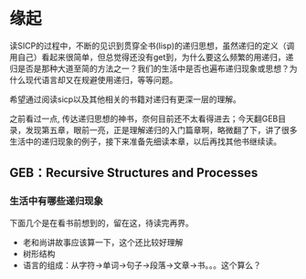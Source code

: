 # 缘起

读SICP的过程中，不断的见识到贯穿全书(lisp)的递归思想，虽然递归的定义（调用自己）看起来很简单，但总觉得还没有get到，为什么要这么频繁的用递归，递归是否是那种大道至简的方法之一？我们的生活中是否也遍布递归现象或思想？为什么现代语言却又在规避使用递归，等等问题。

希望通过阅读sicp以及其他相关的书籍对递归有更深一层的理解。

之前看过一点<The Little Schemer>, 传达递归思想的神书，奈何目前还不太看得进去；今天翻GEB目录，发现第五章<Recursive Structures and Process>，眼前一亮，正是理解递归的入门篇章啊，略微翻了下，讲了很多生活中的递归现象的例子，接下来准备先细读本章，以后再找其他书继续读。

## GEB：Recursive Structures and Processes

### 生活中有哪些递归现象

下面几个是在看书前想到的，留在这，待读完再界。

- 老和尚讲故事应该算一下，这个还比较好理解
- 树形结构
- 语言的组成：从字符->单词->句子->段落->文章->书。。。这个算么？

